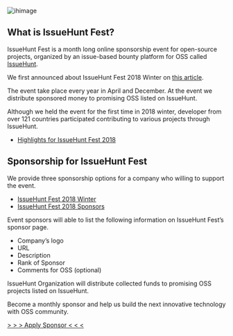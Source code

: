 ![ihimage](https://cdn-images-1.medium.com/max/2000/1*ObuRA1ezyG3Kc5aC9kyB1A.png)

## What is IssueHunt Fest?

IssueHunt Fest is a month long online sponsorship event for open-source projects, organized by an issue-based bounty platform for OSS called [IssueHunt](https://issuehunt.io). 

We first announced about IssueHunt Fest 2018 Winter on [this article](https://medium.com/issuehunt/issuehunt-fest-2018-make-open-source-sustainable-58c21d5ac004).

The event take place every year in April and December. At the event we distribute sponsored money to promising OSS listed on IssueHunt.

Although we held the event for the first time in 2018 winter, developer from over 121 countries participated contributing to various projects through IssueHunt.

- [Highlights for IssueHunt Fest 2018](https://medium.com/issuehunt/highlights-for-issuehunt-fest-2018-ae7138b48c1)

## Sponsorship for IssueHunt Fest

We provide three sponsorship options for a company who willing to support the event.

- [IssueHunt Fest 2018 Winter](https://fest2018.issuehunt.io/)
- [IssueHunt Fest 2018 Sponsors](https://fest2018.issuehunt.io/sponsors/)

Event sponsors will able to list the following information on IssueHunt Fest’s sponsor page.

- Company’s logo
- URL
- Description
- Rank of Sponsor
- Comments for OSS (optional)

IssueHunt Organization will distribute collected funds to promising OSS projects listed on IssueHunt.

Become a monthly sponsor and help us build the next innovative technology with OSS community.

[> > > Apply Sponsor < < <](https://goo.gl/forms/x7lftMLKt1zNd8qI2)
